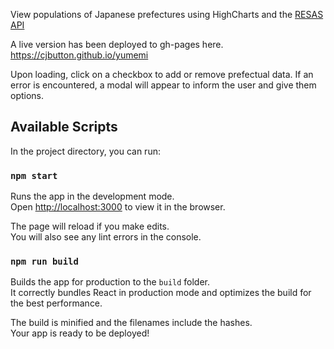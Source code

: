 View populations of Japanese prefectures using HighCharts and the [RESAS API](https://opendata.resas-portal.go.jp/docs/api/v1/prefectures.html)

A live version has been deployed to gh-pages here.
https://cjbutton.github.io/yumemi


Upon loading, click on a checkbox to add or remove prefectual data.
If an error is encountered, a modal will appear to inform the user and give them options.



## Available Scripts

In the project directory, you can run:

### `npm start`

Runs the app in the development mode.<br>
Open [http://localhost:3000](http://localhost:3000) to view it in the browser.

The page will reload if you make edits.<br>
You will also see any lint errors in the console.

### `npm run build`

Builds the app for production to the `build` folder.<br>
It correctly bundles React in production mode and optimizes the build for the best performance.

The build is minified and the filenames include the hashes.<br>
Your app is ready to be deployed!